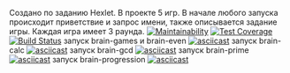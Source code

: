 Создано по заданию Hexlet. В проекте 5 игр. В начале любого запуска происходит приветствие и запрос имени, также описывается задание игры. Каждая игра имеет 3 раунда.
[![Maintainability](https://api.codeclimate.com/v1/badges/831efc55a0d81bc1de52/maintainability)](https://codeclimate.com/github/TakiraDevelop/python-project-lvl1/maintainability)
[![Test Coverage](https://api.codeclimate.com/v1/badges/831efc55a0d81bc1de52/test_coverage)](https://codeclimate.com/github/TakiraDevelop/python-project-lvl1/test_coverage)
[![Build Status](https://travis-ci.org/TakiraDevelop/python-project-lvl1.svg?branch=master)](https://travis-ci.org/TakiraDevelop/python-project-lvl1)
запуск brain-games и brain-even
[![asciicast](https://asciinema.org/a/AcSPokDPH0KuLhsCcV4TKebjn.svg)](https://asciinema.org/a/AcSPokDPH0KuLhsCcV4TKebjn)
запуск brain-calc
[![asciicast](https://asciinema.org/a/SwWiTR7cMcobJCV5XL8D62Imp.svg)](https://asciinema.org/a/SwWiTR7cMcobJCV5XL8D62Imp)
запуск brain-gcd
[![asciicast](https://asciinema.org/a/thWBMj5Sim629X6lNhzfEaejg.svg)](https://asciinema.org/a/thWBMj5Sim629X6lNhzfEaejg)
запуск brain-prime
[![asciicast](https://asciinema.org/a/eMukgJ77Yq01GrdboKOiN43kj.svg)](https://asciinema.org/a/eMukgJ77Yq01GrdboKOiN43kj)
запуск brain-progression
[![asciicast](https://asciinema.org/a/vgDzXKW3usnSm7OtgdsXMSGMC.svg)](https://asciinema.org/a/vgDzXKW3usnSm7OtgdsXMSGMC)